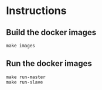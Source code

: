 # Instructions
## Build the docker images
```
make images

```

## Run the docker images
```
make run-master
make run-slave
